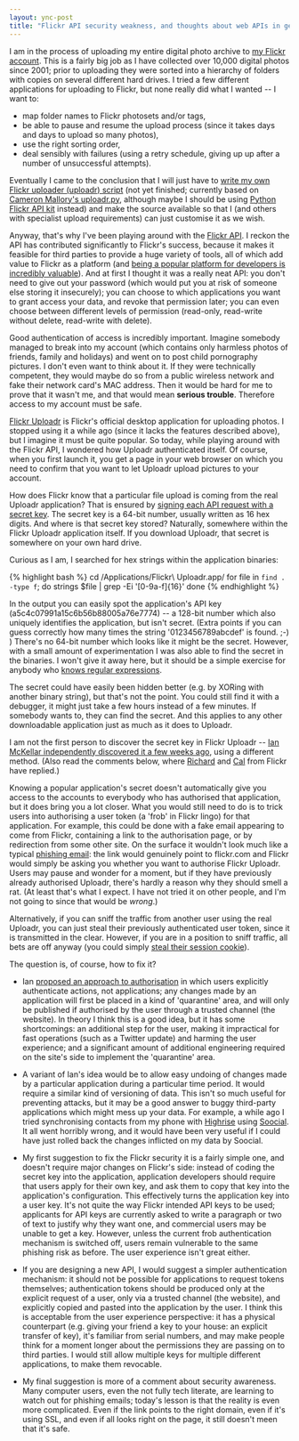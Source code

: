 ```yaml
---
layout: ync-post
title: "Flickr API security weakness, and thoughts about web APIs in general"
---
```


I am in the process of uploading my entire digital photo archive to
[my Flickr account](http://flickr.com/photos/martinkleppmann/). This is a fairly big job as I have
collected over 10,000 digital photos since 2001; prior to uploading they were sorted into a
hierarchy of folders with copies on several different hard drives. I tried a few different
applications for uploading to Flickr, but none really did what I wanted -- I want to:

* map folder names to Flickr photosets and/or tags,
* be able to pause and resume the upload process (since it takes days and days to upload so many photos),
* use the right sorting order,
* deal sensibly with failures (using a retry schedule, giving up up after a number of
  unsuccessful attempts).

Eventually I came to the conclusion that I will just have to
[write my own Flickr uploader (uploadr) script](http://github.com/ept/uploadr.py/tree/master) (not
yet finished; currently based on
[Cameron Mallory's uploadr.py](http://berserk.org/uploadr/), although maybe I should be using
[Python Flickr API kit](http://stuvel.eu/projects/flickrapi) instead) and make the source available
so that I (and others with specialist upload requirements) can just customise it as we wish.

Anyway, that's why I've been playing around with the
[Flickr API](http://www.flickr.com/services/api/). I reckon the API has contributed significantly to
Flickr's success, because it makes it feasible for third parties to provide a huge variety of tools,
all of which add value to Flickr as a platform (and
[being a popular platform for developers is incredibly valuable](http://www.joelonsoftware.com/articles/APIWar.html)).
And at first I thought it was a
really neat API: you don't need to give out your password (which would put you at risk of someone
else storing it insecurely); you can choose to which applications you want to grant access your
data, and revoke that permission later; you can even choose between different levels of permission
(read-only, read-write without delete, read-write with delete).

Good authentication of access is
incredibly important. Imagine somebody managed to break into my account (which contains only
harmless photos of friends, family and holidays) and went on to post child pornography pictures. I
don't even want to think about it. If they were technically competent, they would maybe do so from a
public wireless network and fake their network card's MAC address. Then it would be hard for me to
prove that it wasn't me, and that would mean **serious trouble**. Therefore access to my account
must be safe.

[Flickr Uploadr](http://www.flickr.com/tools/uploadr/) is Flickr's official desktop
application for uploading photos. I stopped using it a while ago (since it lacks the features
described above), but I imagine it must be quite popular. So today, while playing around with the
Flickr API, I wondered how Uploadr authenticated itself. Of course, when you first launch it, you
get a page in your web browser on which you need to confirm that you want to let Uploadr upload
pictures to your account.

How does Flickr know that a particular file upload is coming from the
real Uploadr application? That is ensured by
[signing each API request with a secret key](http://www.flickr.com/services/api/auth.spec.html#signing).
The secret key is a 64-bit number,
usually written as 16 hex digits. And where is that secret key stored? Naturally, somewhere within
the Flickr Uploadr application itself. If you download Uploadr, that secret is somewhere on your own
hard drive.

Curious as I am, I searched for hex strings within the application binaries:

{% highlight bash %}
cd /Applications/Flickr\ Uploadr.app/
for file in `find . -type f`; do
  strings $file | grep -Ei '[0-9a-f]{16}'
done
{% endhighlight %}

In the output you can easily spot the
application's API key (a5c4c07991a15c6b56b88005a76e7774) -- a 128-bit number which also uniquely
identifies the application, but isn't secret. (Extra points if you can guess correctly how many
times the string '0123456789abcdef' is found. ;-) ) There's no 64-bit number which looks like it
might be the secret. However, with a small amount of experimentation I was also able to find the
secret in the binaries. I won't give it away here, but it should be a simple exercise for anybody
who [knows regular expressions](http://xkcd.com/208/).

The secret could have easily been hidden better
(e.g. by XORing with another binary string), but that's not the point. You could still find it with
a debugger, it might just take a few hours instead of a few minutes. If somebody wants to, they can
find the secret. And this applies to any other downloadable application just as much as it does to
Uploadr.

I am not the first person to discover the secret key in Flickr Uploadr --
[Ian McKellar independently discovered it a few weeks ago](http://ianloic.com/2009/01/05/no-more-secrets/),
using a different method. (Also read the comments below, where
[Richard](http://rcrowley.org/) and [Cal](http://www.iamcal.com/) from Flickr have replied.)

Knowing a popular application's secret
doesn't automatically give you access to the accounts to everybody who has authorised that
application, but it does bring you a lot closer. What you would still need to do is to trick users
into authorising a user token (a 'frob' in Flickr lingo) for that application. For example, this
could be done with a fake email appearing to come from Flickr, containing a link to the
authorisation page, or by redirection from some other site. On the surface it wouldn't look much
like a typical
[phishing email](http://en.wikipedia.org/wiki/Phishing): the link would genuinely point to
flickr.com and Flickr would simply be asking you whether you want to authorise Flickr Uploadr. Users
may pause and wonder for a moment, but if they have previously already authorised Uploadr, there's
hardly a reason why they should smell a rat. (At least that's what I expect. I have not tried it on
other people, and I'm not going to since that would be *wrong*.)

Alternatively, if you can sniff
the traffic from another user using the real Uploadr, you can just steal their previously
authenticated user token, since it is transmitted in the clear. However, if you are in a position to
sniff traffic, all bets are off anyway (you could simply
[steal their session cookie](http://en.wikipedia.org/wiki/Session_hijacking)).

The question is, of course, how to fix it?

* Ian [proposed an approach to authorisation](http://ianloic.com/2009/01/05/a-different-model-for-web-services-authorization/)
in which users explicitly authenticate actions, not applications; any changes made by an application
will first be placed in a kind of 'quarantine' area, and will only be published if authorised by the
user through a trusted channel (the website). In theory I think this is a good idea, but it has some
shortcomings: an additional step for the user, making it impractical for fast operations (such as a
Twitter update) and harming the user experience; and a significant amount of additional engineering
required on the site's side to implement the 'quarantine' area.

* A variant of Ian's idea would be to allow easy undoing of changes made by a
particular application during a particular time period. It would require a similar kind of
versioning of data. This isn't so much useful for preventing attacks, but it may be a good answer to
buggy third-party applications which might mess up your data. For example, a while ago I tried
synchronising contacts from my phone with [Highrise](http://www.highrisehq.com/) using
[Soocial](http://www.soocial.com/). It all went horribly wrong, and it would have been very useful
if I could have just rolled back the changes inflicted on my data by Soocial.

* My first suggestion to fix the Flickr security it is a fairly simple one, and
doesn't require major changes on Flickr's side: instead of coding the secret key into the
application, application developers should require that users apply for their own key, and ask them
to copy that key into the application's configuration. This effectively turns the application key
into a user key. It's not quite the way Flickr intended API keys to be used; applicants for API keys
are currently asked to write a paragraph or two of text to justify why they want one, and commercial
users may be unable to get a key. However, unless the current frob authentication mechanism is
switched off, users remain vulnerable to the same phishing risk as before. The user experience isn't
great either.

* If you are designing a new API, I would suggest a simpler authentication
mechanism: it should not be possible for applications to request tokens themselves; authentication
tokens should be produced only at the explicit request of a user, only via a trusted channel (the
website), and explicitly copied and pasted into the application by the user. I think this is
acceptable from the user experience perspective: it has a physical counterpart (e.g. giving your
friend a key to your house: an explicit transfer of key), it's familiar from serial numbers, and may
make people think for a moment longer about the permissions they are passing on to third parties. I
would still allow multiple keys for multiple different applications, to make them
revocable.

* My final suggestion is more of a comment about security awareness. Many
computer users, even the not fully tech literate, are learning to watch out for phishing emails;
today's lesson is that the reality is even more complicated. Even if the link points to the right
domain, even if it's using SSL, and even if all looks right on the page, it still doesn't meen that
it's safe.
